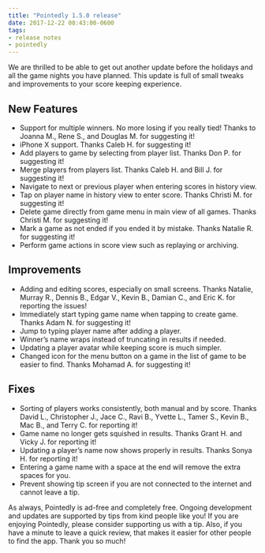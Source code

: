 ```yaml
---
title: "Pointedly 1.5.0 release"
date: 2017-12-22 08:43:00-0600
tags:
- release notes
- pointedly
---
```


We are thrilled to be able to get out another update before the holidays and all the game nights you have planned. This update is full of small tweaks and improvements to your score keeping experience.

## New Features
- Support for multiple winners. No more losing if you really tied! Thanks to Joanna M., Rene S., and Douglas M. for suggesting it!
- iPhone X support. Thanks Caleb H. for suggesting it!
- Add players to game by selecting from player list. Thanks Don P. for suggesting it!
- Merge players from players list. Thanks Caleb H. and Bill J. for suggesting it!
- Navigate to next or previous player when entering scores in history view.
- Tap on player name in history view to enter score. Thanks Christi M. for suggesting it!
- Delete game directly from game menu in main view of all games. Thanks Christi M. for suggesting it!
- Mark a game as not ended if you ended it by mistake. Thanks Natalie R. for suggesting it!
- Perform game actions in score view such as replaying or archiving.

## Improvements
- Adding and editing scores, especially on small screens. Thanks Natalie, Murray R., Dennis B., Edgar V., Kevin B., Damian C., and Eric K. for reporting the issues!
- Immediately start typing game name when tapping to create game. Thanks Adam N. for suggesting it!
- Jump to typing player name after adding a player.
- Winner’s name wraps instead of truncating in results if needed.
- Updating a player avatar while keeping score is much simpler.
- Changed icon for the menu button on a game in the list of game to be easier to find. Thanks Mohamad A. for suggesting it!

## Fixes
- Sorting of players works consistently, both manual and by score. Thanks David L., Christopher J., Jace C., Ravi B., Yvette L., Tamer S., Kevin B., Mac B., and Terry C. for reporting it!
- Game name no longer gets squished in results. Thanks Grant H. and Vicky J. for reporting it!
- Updating a player’s name now shows properly in results. Thanks Sonya H. for reporting it!
- Entering a game name with a space at the end will remove the extra spaces for you.
- Prevent showing tip screen if you are not connected to the internet and cannot leave a tip.

As always, Pointedly is ad-free and completely free. Ongoing development and updates are supported by tips from kind people like you! If you are enjoying Pointedly, please consider supporting us with a tip. Also, if you have a minute to leave a quick review, that makes it easier for other people to find the app. Thank you so much!
